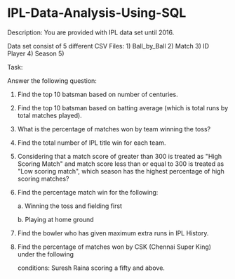 # IPL-Data-Analysis-Using-SQL

Description: You are provided with IPL data set until 2016.

Data set consist of 5 different CSV Files: 1) Ball_by_Ball 2) Match 3) ID Player 4) Season 5)

Task: 

Answer the following question:
1. Find the top 10 batsman based on number of centuries.
2. Find the top 10 batsman based on batting average (which is total runs by total matches played).
3. What is the percentage of matches won by team winning the toss?
4. Find the total number of IPL title win for each team.
5. Considering that a match score of greater than 300 is treated as "High Scoring Match" and 
match score less than or equal to 300 is treated as "Low scoring match", which season has the 
highest percentage of high scoring matches?
6. Find the percentage match win for the following:

    a. Winning the toss and fielding first
  
    b. Playing at home ground
  
7. Find the bowler who has given maximum extra runs in IPL History.
8. Find the percentage of matches won by CSK (Chennai Super King) under the following 

    conditions:  Suresh Raina scoring a fifty and above.
